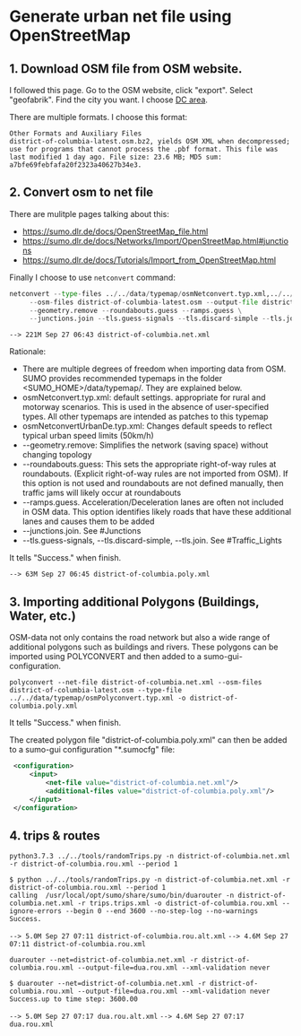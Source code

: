 # Generate urban net file using OpenStreetMap

## 1. Download OSM file from OSM website.
I followed this page. Go to the OSM website, click "export". Select "geofabrik". Find the city you want. I choose [DC area](https://download.geofabrik.de/north-america/us/district-of-columbia.html).

There are multiple formats. I choose this format:

    Other Formats and Auxiliary Files
    district-of-columbia-latest.osm.bz2, yields OSM XML when decompressed; use for programs that cannot process the .pbf format. This file was last modified 1 day ago. File size: 23.6 MB; MD5 sum: a7bfe69febfafa20f2323a40627b34e3.

## 2. Convert osm to net file

There are mulitple pages talking about this:
- https://sumo.dlr.de/docs/OpenStreetMap_file.html
- https://sumo.dlr.de/docs/Networks/Import/OpenStreetMap.html#junctions
- https://sumo.dlr.de/docs/Tutorials/Import_from_OpenStreetMap.html

Finally I choose to use `netconvert` command:
```python
netconvert --type-files ../../data/typemap/osmNetconvert.typ.xml,../../data/typemap/osmNetconvertUrbanDe.typ.xml \
     --osm-files district-of-columbia-latest.osm --output-file district-of-columbia.net.xml \
     --geometry.remove --roundabouts.guess --ramps.guess \
     --junctions.join --tls.guess-signals --tls.discard-simple --tls.join 
```

`--> 221M Sep 27 06:43 district-of-columbia.net.xml`

Rationale:
- There are multiple degrees of freedom when importing data from OSM. SUMO provides recommended typemaps in the folder <SUMO_HOME>/data/typemap/. They are explained below.
- osmNetconvert.typ.xml: default settings. appropriate for rural and motorway scenarios. This is used in the absence of user-specified types. All other typemaps are intended as patches to this typemap
- osmNetconvertUrbanDe.typ.xml: Changes default speeds to reflect typical urban speed limits (50km/h)
- --geometry.remove: Simplifies the network (saving space) without changing topology
- --roundabouts.guess: This sets the appropriate right-of-way rules at roundabouts. (Explicit right-of-way rules are not imported from OSM). If this option is not used and roundabouts are not defined manually, then traffic jams will likely occur at roundabouts
- --ramps.guess. Acceleration/Deceleration lanes are often not included in OSM data. This option identifies likely roads that have these additional lanes and causes them to be added
- --junctions.join. See #Junctions
- --tls.guess-signals, --tls.discard-simple, --tls.join. See #Traffic_Lights

It tells "Success." when finish.

`--> 63M Sep 27 06:45 district-of-columbia.poly.xml`

## 3. Importing additional Polygons (Buildings, Water, etc.)
OSM-data not only contains the road network but also a wide range of additional polygons such as buildings and rivers. These polygons can be imported using POLYCONVERT and then added to a sumo-gui-configuration.


```
polyconvert --net-file district-of-columbia.net.xml --osm-files district-of-columbia-latest.osm --type-file ../../data/typemap/osmPolyconvert.typ.xml -o district-of-columbia.poly.xml
```

It tells "Success." when finish.

The created polygon file "district-of-columbia.poly.xml" can then be added to a sumo-gui configuration "*.sumocfg" file:

```xml
 <configuration>
     <input>
         <net-file value="district-of-columbia.net.xml"/>
         <additional-files value="district-of-columbia.poly.xml"/>
     </input>
 </configuration>
 ```

 ## 4. trips & routes

 `python3.7.3 ../../tools/randomTrips.py -n district-of-columbia.net.xml -r district-of-columbia.rou.xml --period 1`

 ```shell
$ python ../../tools/randomTrips.py -n district-of-columbia.net.xml -r district-of-columbia.rou.xml --period 1
calling  /usr/local/opt/sumo/share/sumo/bin/duarouter -n district-of-columbia.net.xml -r trips.trips.xml -o district-of-columbia.rou.xml --ignore-errors --begin 0 --end 3600 --no-step-log --no-warnings
Success.
 ```

`--> 5.0M Sep 27 07:11 district-of-columbia.rou.alt.xml`
`--> 4.6M Sep 27 07:11 district-of-columbia.rou.xml`

`duarouter --net=district-of-columbia.net.xml -r district-of-columbia.rou.xml --output-file=dua.rou.xml --xml-validation never`

```shell
$ duarouter --net=district-of-columbia.net.xml -r district-of-columbia.rou.xml --output-file=dua.rou.xml --xml-validation never
Success.up to time step: 3600.00
```

`--> 5.0M Sep 27 07:17 dua.rou.alt.xml`
`--> 4.6M Sep 27 07:17 dua.rou.xml`